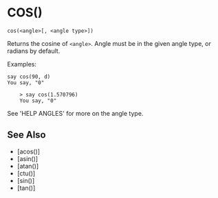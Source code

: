 # COS()
`cos(<angle>[, <angle type>])`

  Returns the cosine of `<angle>`. Angle must be in the given angle type, or radians by default.

  Examples:
```
say cos(90, d)
You say, "0"
```
```
    > say cos(1.570796)
    You say, "0"
```

  See 'HELP ANGLES' for more on the angle type.

## See Also
- [acos()]
- [asin()]
- [atan()]
- [ctu()]
- [sin()]
- [tan()]


